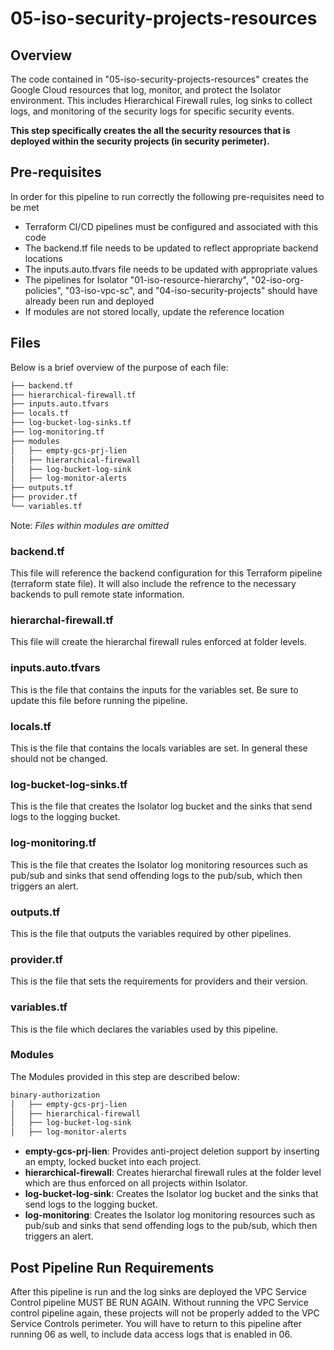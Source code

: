 # 05-iso-security-projects-resources

## Overview

The code contained in "05-iso-security-projects-resources" creates the Google 
Cloud resources that log, monitor, and protect the Isolator environment. This 
includes Hierarchical Firewall rules, log sinks to collect logs, and monitoring 
of the security logs for specific security events.

**This step specifically creates the all the security resources that is deployed within the security projects (in security perimeter).**


## Pre-requisites

In order for this pipeline to run correctly the following pre-requisites need to be met

- Terraform CI/CD pipelines must be configured and associated with this code
- The backend.tf file needs to be updated to reflect appropriate backend locations
- The inputs.auto.tfvars file needs to be updated with appropriate values
- The pipelines for Isolator "01-iso-resource-hierarchy", "02-iso-org-policies", "03-iso-vpc-sc", and "04-iso-security-projects" should have already been run and deployed
- If modules are not stored locally, update the reference location

## Files

Below is a brief overview of the purpose of each file:

```bash
├── backend.tf
├── hierarchical-firewall.tf
├── inputs.auto.tfvars
├── locals.tf
├── log-bucket-log-sinks.tf
├── log-monitoring.tf
├── modules
│   ├── empty-gcs-prj-lien
│   ├── hierarchical-firewall
│   ├── log-bucket-log-sink
│   ├── log-monitor-alerts
├── outputs.tf
├── provider.tf
└── variables.tf
```

Note: *Files within modules are omitted*

### backend.tf

This file will reference the backend configuration for this Terraform pipeline (terraform state file).  It will also include the refrence to the necessary backends to pull remote state information.

### hierarchal-firewall.tf

This file will create the hierarchal firewall rules enforced at folder levels.

### inputs.auto.tfvars

This is the file that contains the inputs for the variables set. Be sure to update this file before running the pipeline.

### locals.tf

This is the file that contains the locals variables are set. In general these should not be changed.

### log-bucket-log-sinks.tf

This is the file that creates the Isolator log bucket and the sinks that send logs to the logging bucket.

### log-monitoring.tf

This is the file that creates the Isolator log monitoring resources such as pub/sub and sinks that send offending logs to the pub/sub, which then triggers an alert.

### outputs.tf

This is the file that outputs the variables required by other pipelines.

### provider.tf

This is the file that sets the requirements for providers and their version.

### variables.tf

This is the file which declares the variables used by this pipeline.

### Modules

The Modules provided in this step are described below:

```bash
binary-authorization
│   ├── empty-gcs-prj-lien
│   ├── hierarchical-firewall
│   ├── log-bucket-log-sink
│   ├── log-monitor-alerts
```

- **empty-gcs-prj-lien**: Provides anti-project deletion support by inserting an empty, locked bucket into each project.
- **hierarchical-firewall**: Creates hierarchal firewall rules at the folder level which are thus enforced on all projects within Isolator.
- **log-bucket-log-sink**: Creates the Isolator log bucket and the sinks that send logs to the logging bucket.
- **log-monitoring**: Creates the Isolator log monitoring resources such as pub/sub and sinks that send offending logs to the pub/sub, which then triggers an alert.

## Post Pipeline Run Requirements

After this pipeline is run and the log sinks are deployed the VPC Service Control pipeline MUST BE RUN AGAIN. Without running the VPC Service control pipeline again, these projects will not be properly added to the VPC Service Controls perimeter. You will have to return to this pipeline after running 06 as well, to include data access logs that is enabled in 06.
